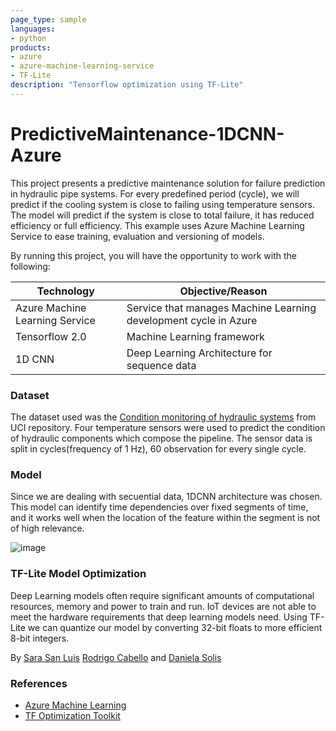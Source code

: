 ```yaml
---
page_type: sample
languages:
- python
products:
- azure
- azure-machine-learning-service
- TF-Lite
description: "Tensorflow optimization using TF-Lite"
---
```

# PredictiveMaintenance-1DCNN-Azure


This project presents a predictive maintenance solution for failure prediction in hydraulic pipe systems. For every predefined period (cycle), we will predict if the cooling system is close to failing using temperature sensors. The model will predict if the system is close to total failure, it has reduced efficiency or full efficiency. This example uses Azure Machine Learning Service to ease training, evaluation and versioning of models.


By running this project, you will have the opportunity to work with the following: 

|Technology|Objective/Reason|
|----------|----------------|
|Azure Machine Learning Service|Service that manages Machine Learning development cycle in Azure |
|Tensorflow 2.0|Machine Learning framework|
|1D CNN|Deep Learning Architecture for sequence data|


### Dataset
The dataset used was the [Condition monitoring of hydraulic systems](https://archive.ics.uci.edu/ml/datasets/Condition+monitoring+of+hydraulic+systems#) from UCI repository. Four temperature sensors were used to predict the condition of hydraulic components which compose the pipeline. The sensor data  is split in cycles(frequency of 1 Hz), 60 observation for every single cycle. 


### Model
Since we are dealing with secuential data,  1DCNN  architecture was chosen. This model can identify time dependencies over fixed segments of time, and it works well when the location of the feature within the segment is not of high relevance.

![image](https://user-images.githubusercontent.com/7260235/115911988-14aae000-a46f-11eb-87ab-456ce27325a3.png)


### TF-Lite Model Optimization
Deep Learning models often require significant amounts of computational resources, memory and power to train and run. IoT devices are not able to meet the hardware requirements that deep learning models need. Using TF-Lite we can quantize our model by converting 32-bit floats to more efficient 8-bit integers. 

By [Sara San Luis](https://github.com/xoubinha) [Rodrigo Cabello](https://github.com/mrcabellom) and [Daniela Solis](https://github.com/Danysolism)

### References
- [Azure Machine Learning](https://docs.microsoft.com/en-us/azure/machine-learning)
- [TF Optimization Toolkit](https://www.tensorflow.org/lite/guide/get_started)
